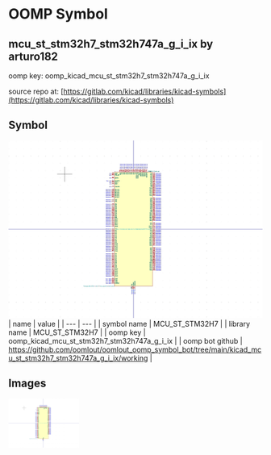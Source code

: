# OOMP Symbol  
## mcu_st_stm32h7_stm32h747a_g_i_ix  by arturo182  
  
oomp key: oomp_kicad_mcu_st_stm32h7_stm32h747a_g_i_ix  
  
source repo at: [https://gitlab.com/kicad/libraries/kicad-symbols](https://gitlab.com/kicad/libraries/kicad-symbols)  
## Symbol  
  
[![working.png](working_600.png)](working.png)  
| name | value | 
| --- | --- | 
| symbol name | MCU_ST_STM32H7 | 
| library name | MCU_ST_STM32H7 | 
| oomp key | oomp_kicad_mcu_st_stm32h7_stm32h747a_g_i_ix | 
| oomp bot github | https://github.com/oomlout/oomlout_oomp_symbol_bot/tree/main/kicad_mcu_st_stm32h7_stm32h747a_g_i_ix/working | 
## Images  
  
[![working.png](working_140.png)](working.png)  
